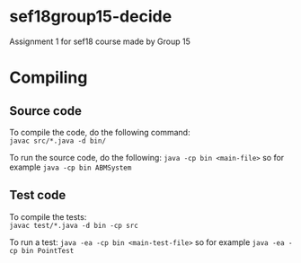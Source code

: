 # sef18group15-decide
Assignment 1 for sef18 course made by Group 15

# Compiling

## Source code
To compile the code, do the following command:  
`javac src/*.java -d bin/`

To run the source code, do the following: 
`java -cp bin <main-file>` so for example `java -cp bin ABMSystem`

## Test code
To compile the tests:  
`javac test/*.java -d bin -cp src`

To run a test:
`java -ea -cp bin <main-test-file>` so for example `java -ea -cp bin PointTest`
